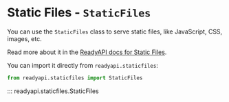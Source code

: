 # Static Files - `StaticFiles`

You can use the `StaticFiles` class to serve static files, like JavaScript, CSS, images, etc.

Read more about it in the
[ReadyAPI docs for Static Files](https://readyapi.khulnasoft.com/tutorial/static-files/).

You can import it directly from `readyapi.staticfiles`:

```python
from readyapi.staticfiles import StaticFiles
```

::: readyapi.staticfiles.StaticFiles
